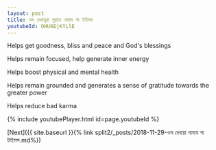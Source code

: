 ```yaml
---
layout: post
title: ওম দেবাসুরা গুরাবে নামায গা টাইমস
youtubeId: OHU6EjKYLlE
---
```

 
 
Helps get goodness, bliss and peace and God's blessings
 
Helps remain focused, help generate inner energy 
 
Helps boost physical and mental health 
 
Helps remain grounded and generates a sense of gratitude towards the greater power 
 
Helps reduce bad karma
 
 
 
 


{% include youtubePlayer.html id=page.youtubeId %}
 
[Next]({{ site.baseurl }}{% link  split2/_posts/2018-11-29-ওম দেবায়া নামায গা টাইমস.md%})
 
